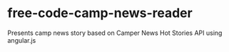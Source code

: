 # free-code-camp-news-reader

Presents camp news story based on Camper News Hot Stories API using angular.js
